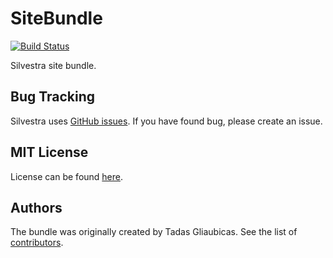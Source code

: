 SiteBundle
=========

[![Build Status](https://travis-ci.org/Silvestra/SiteBundle.svg?branch=master)](https://travis-ci.org/Silvestra/SiteBundle)

Silvestra site bundle.

Bug Tracking
---------

Silvestra uses [GitHub issues](https://github.com/Silvestra/Silvestra/issues). If you have found bug, please create an issue.

MIT License
---------

License can be found [here](https://github.com/Silvestra/SiteBundle/blob/master/Resources/meta/LICENSE).

Authors
---------

The bundle was originally created by Tadas Gliaubicas. See the list of [contributors](https://github.com/Silvestra/SiteBundle/contributors).
